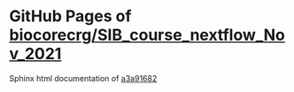 GitHub Pages of [biocorecrg/SIB_course_nextflow_Nov_2021](https://github.com/biocorecrg/SIB_course_nextflow_Nov_2021.git)
===
Sphinx html documentation of [a3a91682](https://github.com/biocorecrg/SIB_course_nextflow_Nov_2021/tree/a3a91682d5ba396103ccd7c85c664faae9c63ae1)
